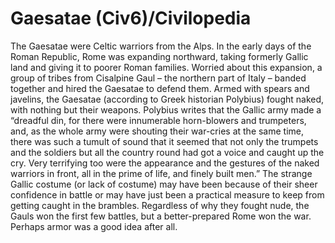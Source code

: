 # Gaesatae (Civ6)/Civilopedia

The Gaesatae were Celtic warriors from the Alps. In the early days of the Roman Republic, Rome was expanding northward, taking formerly Gallic land and giving it to poorer Roman families. Worried about this expansion, a group of tribes from Cisalpine Gaul – the northern part of Italy – banded together and hired the Gaesatae to defend them. Armed with spears and javelins, the Gaesatae (according to Greek historian Polybius) fought naked, with nothing but their weapons. Polybius writes that the Gallic army made a “dreadful din, for there were innumerable horn-blowers and trumpeters, and, as the whole army were shouting their war-cries at the same time, there was such a tumult of sound that it seemed that not only the trumpets and the soldiers but all the country round had got a voice and caught up the cry. Very terrifying too were the appearance and the gestures of the naked warriors in front, all in the prime of life, and finely built men.” The strange Gallic costume (or lack of costume) may have been because of their sheer confidence in battle or may have just been a practical measure to keep from getting caught in the brambles. Regardless of why they fought nude, the Gauls won the first few battles, but a better-prepared Rome won the war. Perhaps armor was a good idea after all.